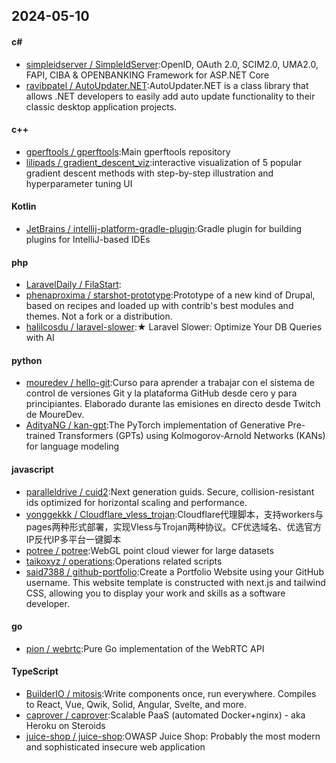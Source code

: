 ## 2024-05-10
#### c#
* [simpleidserver / SimpleIdServer](https://github.com/simpleidserver/SimpleIdServer):OpenID, OAuth 2.0, SCIM2.0, UMA2.0, FAPI, CIBA & OPENBANKING Framework for ASP.NET Core
* [ravibpatel / AutoUpdater.NET](https://github.com/ravibpatel/AutoUpdater.NET):AutoUpdater.NET is a class library that allows .NET developers to easily add auto update functionality to their classic desktop application projects.
#### c++
* [gperftools / gperftools](https://github.com/gperftools/gperftools):Main gperftools repository
* [lilipads / gradient_descent_viz](https://github.com/lilipads/gradient_descent_viz):interactive visualization of 5 popular gradient descent methods with step-by-step illustration and hyperparameter tuning UI
#### Kotlin
* [JetBrains / intellij-platform-gradle-plugin](https://github.com/JetBrains/intellij-platform-gradle-plugin):Gradle plugin for building plugins for IntelliJ-based IDEs
#### php
* [LaravelDaily / FilaStart](https://github.com/LaravelDaily/FilaStart):
* [phenaproxima / starshot-prototype](https://github.com/phenaproxima/starshot-prototype):Prototype of a new kind of Drupal, based on recipes and loaded up with contrib's best modules and themes. Not a fork or a distribution.
* [halilcosdu / laravel-slower](https://github.com/halilcosdu/laravel-slower):★ Laravel Slower: Optimize Your DB Queries with AI
#### python
* [mouredev / hello-git](https://github.com/mouredev/hello-git):Curso para aprender a trabajar con el sistema de control de versiones Git y la plataforma GitHub desde cero y para principiantes. Elaborado durante las emisiones en directo desde Twitch de MoureDev.
* [AdityaNG / kan-gpt](https://github.com/AdityaNG/kan-gpt):The PyTorch implementation of Generative Pre-trained Transformers (GPTs) using Kolmogorov-Arnold Networks (KANs) for language modeling
#### javascript
* [paralleldrive / cuid2](https://github.com/paralleldrive/cuid2):Next generation guids. Secure, collision-resistant ids optimized for horizontal scaling and performance.
* [yonggekkk / Cloudflare_vless_trojan](https://github.com/yonggekkk/Cloudflare_vless_trojan):Cloudflare代理脚本，支持workers与pages两种形式部署，实现Vless与Trojan两种协议。CF优选域名、优选官方IP反代IP多平台一键脚本
* [potree / potree](https://github.com/potree/potree):WebGL point cloud viewer for large datasets
* [taikoxyz / operations](https://github.com/taikoxyz/operations):Operations related scripts
* [said7388 / github-portfolio](https://github.com/said7388/github-portfolio):Create a Portfolio Website using your GitHub username. This website template is constructed with next.js and tailwind CSS, allowing you to display your work and skills as a software developer.
#### go
* [pion / webrtc](https://github.com/pion/webrtc):Pure Go implementation of the WebRTC API
#### TypeScript
* [BuilderIO / mitosis](https://github.com/BuilderIO/mitosis):Write components once, run everywhere. Compiles to React, Vue, Qwik, Solid, Angular, Svelte, and more.
* [caprover / caprover](https://github.com/caprover/caprover):Scalable PaaS (automated Docker+nginx) - aka Heroku on Steroids
* [juice-shop / juice-shop](https://github.com/juice-shop/juice-shop):OWASP Juice Shop: Probably the most modern and sophisticated insecure web application
